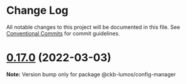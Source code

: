 # Change Log

All notable changes to this project will be documented in this file.
See [Conventional Commits](https://conventionalcommits.org) for commit guidelines.

# [0.17.0](https://github.com/nervosnetwork/lumos/compare/v0.17.0-rc8...v0.17.0) (2022-03-03)

**Note:** Version bump only for package @ckb-lumos/config-manager

